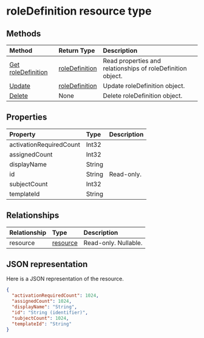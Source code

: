 # roleDefinition resource type




## Methods

| Method		   | Return Type	|Description|
|:---------------|:--------|:----------|
|[Get roleDefinition](../api/roledefinition_get.md) | [roleDefinition](roledefinition.md) |Read properties and relationships of roleDefinition object.|
|[Update](../api/roledefinition_update.md) | [roleDefinition](roledefinition.md)	|Update roleDefinition object. |
|[Delete](../api/roledefinition_delete.md) | None |Delete roleDefinition object. |

## Properties
| Property	   | Type	|Description|
|:---------------|:--------|:----------|
|activationRequiredCount|Int32||
|assignedCount|Int32||
|displayName|String||
|id|String| Read-only.|
|subjectCount|Int32||
|templateId|String||

## Relationships
| Relationship | Type	|Description|
|:---------------|:--------|:----------|
|resource|[resource](resource.md)| Read-only. Nullable.|

## JSON representation

Here is a JSON representation of the resource.

<!-- {
  "blockType": "resource",
  "optionalProperties": [

  ],
  "@odata.type": "microsoft.graph.roleDefinition"
}-->

```json
{
  "activationRequiredCount": 1024,
  "assignedCount": 1024,
  "displayName": "String",
  "id": "String (identifier)",
  "subjectCount": 1024,
  "templateId": "String"
}

```

<!-- uuid: 8fcb5dbc-d5aa-4681-8e31-b001d5168d79
2015-10-25 14:57:30 UTC -->
<!-- {
  "type": "#page.annotation",
  "description": "roleDefinition resource",
  "keywords": "",
  "section": "documentation",
  "tocPath": ""
}-->